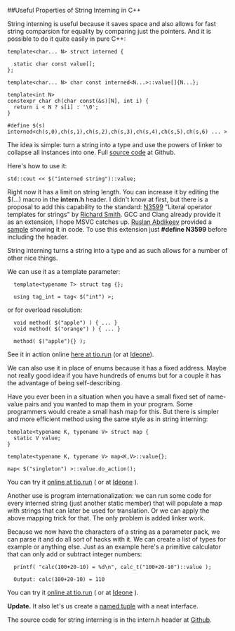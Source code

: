 
##Useful Properties of String Interning in C++

  String interning is useful because it saves space and also allows for fast string comparsion
  for equality by comparing just the pointers. And it is possible to do it quite easily in pure
  C++:

    template<char... N> struct interned {
      
      static char const value[];
    };
    
    template<char... N> char const interned<N...>::value[]{N...};
    
    template<int N>
    constexpr char ch(char const(&s)[N], int i) {
      return i < N ? s[i] : '\0';
    }
    
    #define $(s) interned<ch(s,0),ch(s,1),ch(s,2),ch(s,3),ch(s,4),ch(s,5),ch(s,6) ... >

  The idea is simple: turn a string into a type and use the powers of linker to collapse all
  instances into one. Full [source code][intern] at Github.

  Here's how to use it:

    std::cout << $("interned string")::value;

  Right now it has a limit on string length. You can increase it by editing the $(...) macro in
  the **intern.h** header. I didn't know at first, but there is a proposal to add this capability 
  to the standard: [N3599][] "Literal operator templates for strings" by [Richard Smith][rich]. 
  GCC and Clang already provide it as an extension, I hope MSVC catches up. [Ruslan Abdikeev][a] 
  provided a [sample][gista1] showing it in code. To use this extension just **#define N3599** 
  before including the header.

  String interning turns a string into a type and as such allows for a number of other nice things.

  We can use it as a template parameter:

      template<typename T> struct tag {};
      
      using tag_int = tag< $("int") >;

  or for overload resolution:

      void method( $("apple") ) { ... }
      void method( $("orange") ) { ... }
      
      method( $("apple"){} );

  See it in action online [here at tio.run][i-tio] (or at [Ideone][i-ide]).

  We can also use it in place of enums because it has a fixed address. Maybe not really good idea 
  if you have hundreds of enums but for a couple it has the advantage of being self-describing.

  Have you ever been in a situation when you have a small fixed set of name-value pairs and you
  wanted to map them in your program. Some programmers would create a small hash map for this.
  But there is simpler and more efficient method using the same style as in string interning:

    template<typename K, typename V> struct map {
      static V value;
    }
    
    template<typename K, typename V> map<K,V>::value{};
    
    map< $("singleton") >::value.do_action();

  You can try it [online at tio.run][m-tio] ( or at [Ideone][m-ide] ).

  Another use is program internationalization: we can run some code for every interned string 
  (just another static member) that will populate a map with strings that can later be used
  for translation. Or we can apply the above mapping trick for that. The only problem is added
  linker work.

  Because we now have the characters of a string as a parameter pack, we can parse it and do all 
  sort of hacks with it. We can create a list of types for example or anything else. Just as an 
  example here's a primitive calculator that can only add or subtract integer numbers:

      printf( "calc(100+20-10) = %d\n", calc_t("100+20-10")::value );
      
      Output: calc(100+20-10) = 110

  You can try it [online at tio.run][c-tio] ( or at [Ideone][c-ide] ).

  **Update.** It also let's us create a [named tuple][nuple] with a neat interface.

  The source code for string interning is in the intern.h header at [Github][intern].


  [intern]: https://github.com/alexpolt/luple "C++ String Interning"
  [rich]: https://twitter.com/zygoloid "Richard Smith"
  [a]: https://twitter.com/aruslan "Ruslan Abdikeev"
  [gista1]: https://gist.github.com/alexpolt/532b48b9353e98e276b79296ec9f4ab6 "C++ String Interning"
  [N3599]: http://open-std.org/JTC1/SC22/WG21/docs/papers/2013/n3599.html "Literal operator templates for strings"
  [i-tio]: https://goo.gl/LfDTZ3 "C++ String Interning Online Example"
  [i-ide]: https://ideone.com/Dh6az7 "C++ String Interning Online Example"
  [m-tio]: https://goo.gl/ghbfQK "Linkin Using String Interning"
  [m-ide]: https://ideone.com/A9Vk6q "Linkin Using String Interning"
  [c-tio]: https://goo.gl/5gJ3vB "C++ String Interning Calculator Example"
  [c-ide]: https://ideone.com/tDWfwI "C++ String Interning Calculator"
  [nuple]: named-tuple.html "nuple: a Named Tuple"

